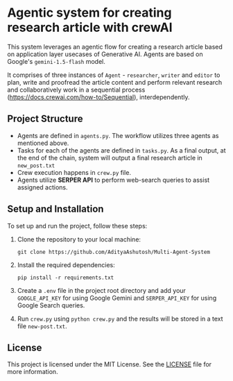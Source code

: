#  Agentic system for creating research article with crewAI

This system leverages an agentic flow for creating a research article based on application layer usecases of Generative AI. Agents are based on Google's 
`gemini-1.5-flash` model.

It comprises of three instances of `Agent` - `researcher`, `writer` and `editor` to plan, write and proofread the article content
and perform relevant research and collaboratively work in a sequential process (https://docs.crewai.com/how-to/Sequential), interdependently.

## Project Structure
- Agents are defined in `agents.py`. The workflow utilizes three agents as mentioned above.
- Tasks for each of the agents are defined in `tasks.py`. As a final output, at the end of the chain,
system will output a final research article in `new_post.txt` 
- Crew execution happens in `crew.py` file. 
- Agents utilize <b>SERPER API</b> to perform web-search queries to assist assigned actions.


## Setup and Installation

To set up and run the project, follow these steps:

1. Clone the repository to your local machine:

   ```
   git clone https://github.com/AdityaAshutosh/Multi-Agent-System
   ```

2. Install the required dependencies:

   ```
   pip install -r requirements.txt
   ```

3. Create a `.env` file in the project root directory and add your `GOOGLE_API_KEY` for using Google Gemini and
   `SERPER_API_KEY` for using Google Search queries.
   
4. Run `crew.py` using `python crew.py` and the results will be stored in a text file `new-post.txt`.


## License

This project is licensed under the MIT License. See the [LICENSE](LICENSE) file for more information.
